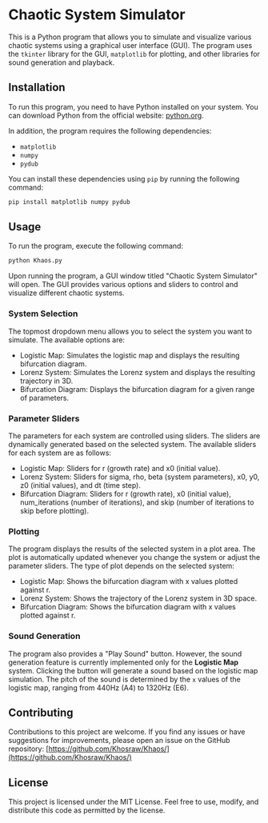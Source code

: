 # Chaotic System Simulator

This is a Python program that allows you to simulate and visualize various chaotic systems using a graphical user interface (GUI). The program uses the `tkinter` library for the GUI, `matplotlib` for plotting, and other libraries for sound generation and playback.

## Installation

To run this program, you need to have Python installed on your system. You can download Python from the official website: [python.org](https://python.org).

In addition, the program requires the following dependencies:

- `matplotlib`
- `numpy`
- `pydub`

You can install these dependencies using `pip` by running the following command:
```cmd
pip install matplotlib numpy pydub
```

## Usage

To run the program, execute the following command:
```cmd
python Khaos.py
```

Upon running the program, a GUI window titled "Chaotic System Simulator" will open. The GUI provides various options and sliders to control and visualize different chaotic systems.

### System Selection

The topmost dropdown menu allows you to select the system you want to simulate. The available options are:

- Logistic Map: Simulates the logistic map and displays the resulting bifurcation diagram.
- Lorenz System: Simulates the Lorenz system and displays the resulting trajectory in 3D.
- Bifurcation Diagram: Displays the bifurcation diagram for a given range of parameters.

### Parameter Sliders

The parameters for each system are controlled using sliders. The sliders are dynamically generated based on the selected system. The available sliders for each system are as follows:

- Logistic Map: Sliders for r (growth rate) and x0 (initial value).
- Lorenz System: Sliders for sigma, rho, beta (system parameters), x0, y0, z0 (initial values), and dt (time step).
- Bifurcation Diagram: Sliders for r (growth rate), x0 (initial value), num_iterations (number of iterations), and skip (number of iterations to skip before plotting).

### Plotting

The program displays the results of the selected system in a plot area. The plot is automatically updated whenever you change the system or adjust the parameter sliders. The type of plot depends on the selected system:

- Logistic Map: Shows the bifurcation diagram with x values plotted against r.
- Lorenz System: Shows the trajectory of the Lorenz system in 3D space.
- Bifurcation Diagram: Shows the bifurcation diagram with x values plotted against r.

### Sound Generation

The program also provides a "Play Sound" button. However, the sound generation feature is currently implemented only for the **Logistic Map** system. Clicking the button will generate a sound based on the logistic map simulation. The pitch of the sound is determined by the `x` values of the logistic map, ranging from 440Hz (A4) to 1320Hz (E6).

## Contributing

Contributions to this project are welcome. If you find any issues or have suggestions for improvements, please open an issue on the GitHub repository: [https://github.com/Khosraw/Khaos/](https://github.com/Khosraw/Khaos/)

## License

This project is licensed under the MIT License. Feel free to use, modify, and distribute this code as permitted by the license.
